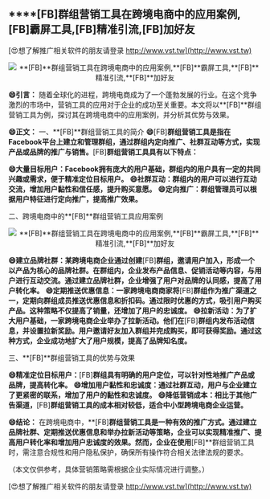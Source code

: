 ## ****[FB]**群组营销工具在跨境电商中的应用案例,**[FB]**霸屏工具,**[FB]**精准引流,**[FB]**加好友**

[😍想了解推广相关软件的朋友请登录 http://www.vst.tw](http://www.vst.tw)

 <center><img src="https://vst.tw/MP4/tuiguang/png/4.png" alt="**[FB]**群组营销工具在跨境电商中的应用案例,**[FB]**霸屏工具,**[FB]**精准引流,**[FB]**加好友"></center>

**😄引言：**
随着全球化的进程，跨境电商成为了一个蓬勃发展的行业。在这个竞争激烈的市场中，营销工具的应用对于企业的成功至关重要。本文将以**[FB]**群组营销工具为例，探讨其在跨境电商中的应用案例，并分析其优势与效果。

**😄正文：**
一、**[FB]**群组营销工具的简介
**😄**[FB]**群组营销工具是指在Facebook平台上建立和管理群组，通过群组内定向推广、社群互动等方式，实现产品或品牌的推广与销售。**[FB]**群组营销工具具有以下特点：**

**😄大量目标用户：Facebook拥有庞大的用户基础，群组内的用户具有一定的共同兴趣或需求，便于精准定位目标用户。**
**😄社群互动：群组内的用户可以进行互动交流，增加用户黏性和信任感，提升购买意愿。**
**😄定向推广：群组管理员可以根据用户特征进行定向推广，提高推广效果。**

二、跨境电商中的**[FB]**群组营销工具应用案例

 <center><img src="https://vst.tw/MP4/tuiguang/png/8.png" alt="**[FB]**群组营销工具在跨境电商中的应用案例,**[FB]**霸屏工具,**[FB]**精准引流,**[FB]**加好友"></center>

**😄建立品牌社群：某跨境电商企业通过创建**[FB]**群组，邀请用户加入，形成一个以产品为核心的品牌社群。在群组内，企业发布产品信息、促销活动等内容，与用户进行互动交流。通过建立品牌社群，企业增强了用户对品牌的认同感，提高了用户转化率。**
**😄定期推送优惠信息：一家跨境电商商家将**[FB]**群组作为推广渠道之一，定期向群组成员推送优惠信息和折扣码。通过限时优惠的方式，吸引用户购买产品。这种策略不仅提高了销量，还增加了用户的忠诚度。**
**😄拉新活动：为了扩大用户基础，一家跨境电商企业举办了拉新活动。他们在**[FB]**群组内发布活动信息，并设置拉新奖励。用户邀请好友加入群组并完成购买，即可获得奖励。通过这种方式，企业成功地扩大了用户规模，提高了品牌知名度。**

三、**[FB]**群组营销工具的优势与效果

**😄精准定位目标用户：**[FB]**群组具有明确的用户定位，可以针对性地推广产品或品牌，提高转化率。**
**😄增加用户黏性和忠诚度：通过社群互动，用户与企业建立了更紧密的联系，增加了用户的黏性和忠诚度。**
**😄降低营销成本：相比于其他广告渠道，**[FB]**群组营销工具的成本相对较低，适合中小型跨境电商企业运营。**

**😄结论：**
在跨境电商中，**[FB]**群组营销工具是一种有效的推广方式。通过建立品牌社群、定期推送优惠信息和举办拉新活动等策略，企业可以实现精准推广、提高用户转化率和增加用户忠诚度的效果。然而，企业在使用**[FB]**群组营销工具时，需注意合规性和用户隐私保护，确保所有操作符合相关法律法规的要求。

（本文仅供参考，具体营销策略需根据企业实际情况进行调整。）

[😍想了解推广相关软件的朋友请登录 http://www.vst.tw](http://www.vst.tw)



